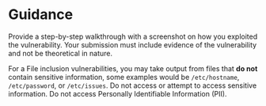 # Guidance

Provide a step-by-step walkthrough with a screenshot on how you exploited the vulnerability. Your submission must include evidence of the vulnerability and not be theoretical in nature.

For a File inclusion vulnerabilities, you may take output from files that **do not** contain sensitive information, some examples would be `/etc/hostname`, `/etc/password`, or `/etc/issues`. Do not access or attempt to access sensitive information. Do not access Personally Identifiable Information (PII).
